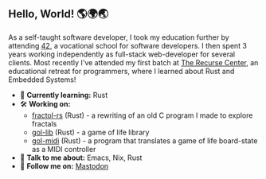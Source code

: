 ## Hello, World! 🌎🌍🌏

As a self-taught software developer, I took my education further by attending [42](https://42.fr/en/), a vocational school for software developers. I then spent 3 years working independently as full-stack web-developer for several clients. Most recently I've attended my first batch at [The Recurse Center](https://recurse.com), an educational retreat for programmers, where I learned about Rust and Embedded Systems!

- 🌱 **Currently learning:** Rust
- 🛠️ **Working on:** 
  - [fractol-rs](https://github.com/ChrisRenfrow/fractol-rs) (Rust) - a rewriting of an old C program I made to explore fractals 
  - [gol-lib](https://github.com/ChrisRenfrow/gol-lib) (Rust) - a game of life library
  - [gol-midi](https://github.com/ChrisRenfrow/gol-midi) (Rust) - a program that translates a game of life board-state as a MIDI controller
- 💬 **Talk to me about:** Emacs, Nix, Rust
- 🐘 **Follow me on:** <a rel="me" href="https://recurse.social/@crenfrow">Mastodon</a>


